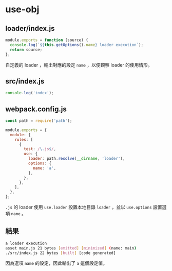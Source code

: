 # use-obj

## loader/index.js

```js
module.exports = function (source) {
  console.log(`${this.getOptions().name} loader execution`);
  return source;
};
```

自定義的 loader ，輸出對應的設定 `name` ，以便觀察 loader 的使用情形。

## src/index.js

```js
console.log('index');
```

## webpack.config.js

```js
const path = require('path');

module.exports = {
  module: {
    rules: [
      {
        test: /\.js$/,
        use: {
          loader: path.resolve(__dirname, 'loader'),
          options: {
            name: 'a',
          },
        },
      },
    ],
  },
};
```

`.js` 的 loader 使用 `use.loader` 設置本地目錄 `loader` ，並以 `use.options` 設置選項 `name` 。

## 結果

```bash
a loader execution
asset main.js 21 bytes [emitted] [minimized] (name: main)
./src/index.js 22 bytes [built] [code generated]
```

因為選項 `name` 的設定，因此輸出了 `a` 這個設定值。

